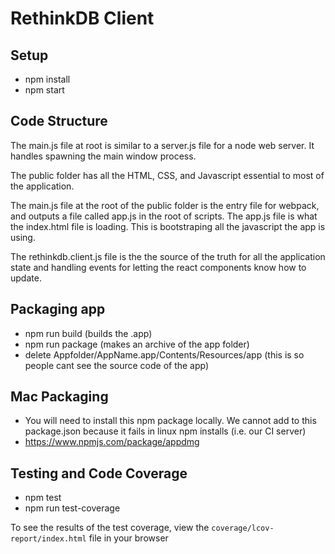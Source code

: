 # RethinkDB Client

## Setup

- npm install
- npm start

## Code Structure

The main.js file at root is similar to a server.js file for a node web server. It handles spawning the main window process.

The public folder has all the HTML, CSS, and Javascript essential to most of the application.

The main.js file at the root of the public folder is the entry file for webpack, and outputs a file called app.js in the root of scripts. The app.js file is what the index.html file is loading. This is bootstraping all the javascript the app is using.

The rethinkdb.client.js file is the the source of the truth for all the application state and handling events for letting the react components know how to update.

## Packaging app

- npm run build (builds the .app)
- npm run package (makes an archive of the app folder)
- delete Appfolder/AppName.app/Contents/Resources/app (this is so people cant see the source code of the app)

## Mac Packaging
- You will need to install this npm package locally. We cannot add to this package.json because it fails in linux npm installs (i.e. our CI server)
- https://www.npmjs.com/package/appdmg

## Testing and Code Coverage
- npm test
- npm run test-coverage

To see the results of the test coverage, view the `coverage/lcov-report/index.html` file in your browser

